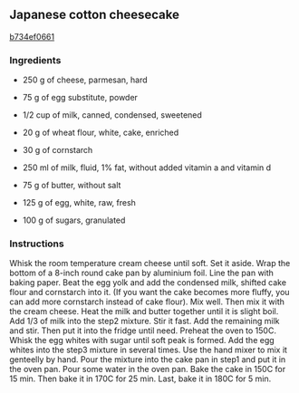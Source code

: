 ## Japanese cotton cheesecake

[b734ef0661](https://cookpad.com/us/recipes/355219-japanese-cotton-cheesecake)

### Ingredients

 - 250 g of cheese, parmesan, hard

 - 75 g of egg substitute, powder

 - 1/2 cup of milk, canned, condensed, sweetened

 - 20 g of wheat flour, white, cake, enriched

 - 30 g of cornstarch

 - 250 ml of milk, fluid, 1% fat, without added vitamin a and vitamin d

 - 75 g of butter, without salt

 - 125 g of egg, white, raw, fresh

 - 100 g of sugars, granulated

### Instructions

Whisk the room temperature cream cheese until soft. Set it aside. Wrap the bottom of a 8-inch round cake pan by aluminium foil. Line the pan with baking paper. Beat the egg yolk and add the condensed milk, shifted cake flour and cornstarch into it. (If you want the cake becomes more fluffy, you can add more cornstarch instead of cake flour). Mix well. Then mix it with the cream cheese. Heat the milk and butter together until it is slight boil. Add 1/3 of milk into the step2 mixture. Stir it fast. Add the remaining milk and stir. Then put it into the fridge until need. Preheat the oven to 150C. Whisk the egg whites with sugar until soft peak is formed. Add the egg whites into the step3 mixture in several times. Use the hand mixer to mix it genteelly by hand. Pour the mixture into the cake pan in step1 and put it in the oven pan. Pour some water in the oven pan. Bake the cake in 150C for 15 min. Then bake it in 170C for 25 min. Last, bake it in 180C for 5 min.